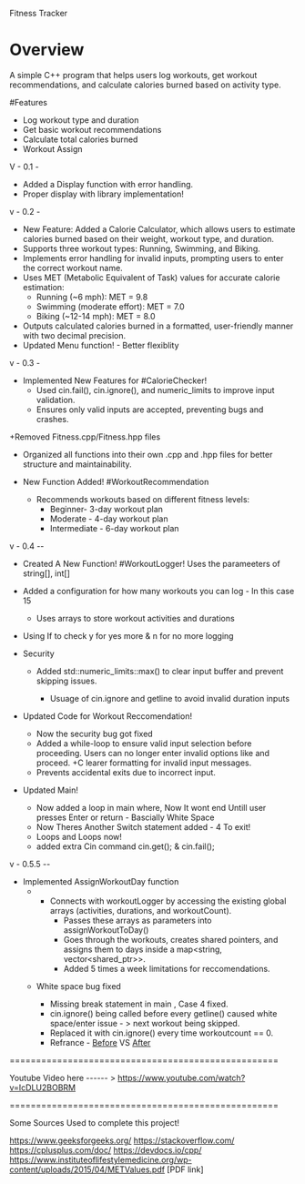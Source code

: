Fitness Tracker  

# Overview  
A simple C++ program that helps users log workouts, get workout recommendations, and calculate calories burned based on activity type.  

#Features  
- Log workout type and duration  
- Get basic workout recommendations  
- Calculate total calories burned  
- Workout Assign


V - 0.1 - 
+ Added a Display function with error handling.
+ Proper display with <iomanip> library implementation!

v - 0.2 - 
+ New Feature: Added a Calorie Calculator, which allows users to estimate calories burned based on their weight, workout type, and duration.
+ Supports three workout types: Running, Swimming, and Biking.
+ Implements error handling for invalid inputs, prompting users to enter the correct workout name.
+ Uses MET (Metabolic Equivalent of Task) values for accurate calorie estimation:
    + Running (~6 mph): MET = 9.8
    + Swimming (moderate effort): MET = 7.0
    + Biking (~12-14 mph): MET = 8.0
+ Outputs calculated calories burned in a formatted, user-friendly manner with two decimal precision.
+ Updated Menu function! - Better flexiblity

v - 0.3 - 

+ Implemented New Features for #CalorieChecker!
   + Used cin.fail(), cin.ignore(), and numeric_limits to improve input validation.  
   + Ensures only valid inputs are accepted, preventing bugs and crashes.  

+Removed Fitness.cpp/Fitness.hpp files
   + Organized all functions into their own .cpp and .hpp files for better structure and maintainability.  

+ New Function Added! #WorkoutRecommendation
   + Recommends workouts based on different fitness levels:  
      + Beginner- 3-day workout plan  
      + Moderate - 4-day workout plan  
      + Intermediate - 6-day workout plan  

v - 0.4 -- 

+ Created A New Function! #WorkoutLogger! Uses the parameeters of string[], int[] 
+ Added a configuration for how many workouts you can log - In this case 15
    + Uses arrays to store workout activities and durations 
+ Using If to check y for yes more & n for no more logging 

+ Security 
    + Added std::numeric_limits<streamsize>::max() to clear input buffer and prevent skipping issues.
        + Usuage of cin.ignore and getline to avoid invalid duration inputs

+ Updated Code for Workout Reccomendation! 
    + Now the security bug got fixed
    + Added a while-loop to ensure valid input selection before proceeding.
        Users can no longer enter invalid options like and proceed.
    +C learer formatting for invalid input messages.
    + Prevents accidental exits due to incorrect input.
    

+ Updated Main! 
    + Now added a loop in main where, Now It wont end Untill user presses Enter or return - Bascially White Space 
    + Now Theres Another Switch statement added - 4 To exit! 
    + Loops and Loops now! 
    + added extra Cin command cin.get(); & cin.fail();

v - 0.5.5 -- 

+ Implemented AssignWorkoutDay function 
    + - Connects with workoutLogger by accessing the existing global arrays (activities, durations, and workoutCount).
        - Passes these arrays as parameters into assignWorkoutToDay()
        - Goes through the workouts, creates shared pointers, and assigns them to days inside a map<string, vector<shared_ptr<workout>>>.
        - Added 5 times a week limitations for reccomendations. 
        
    + White space bug fixed
        - Missing break statement in main , Case 4 fixed. 
        - cin.ignore() being called before every getline() caused white space/enter issue - > next workout being skipped. 
        - Replaced it with cin.ignore() every time workoutcount == 0. 
        - Refrance - [Before](https://imgur.com/a/4EvP0jg) VS [After](https://imgur.com/a/vvwaKLP)



===================================================

Youtube Video here ------ > https://www.youtube.com/watch?v=IcDLU2BOBRM

===================================================


Some Sources Used to complete this project! 

https://www.geeksforgeeks.org/
https://stackoverflow.com/
https://cplusplus.com/doc/
https://devdocs.io/cpp/
https://www.instituteoflifestylemedicine.org/wp-content/uploads/2015/04/METValues.pdf [PDF link]
